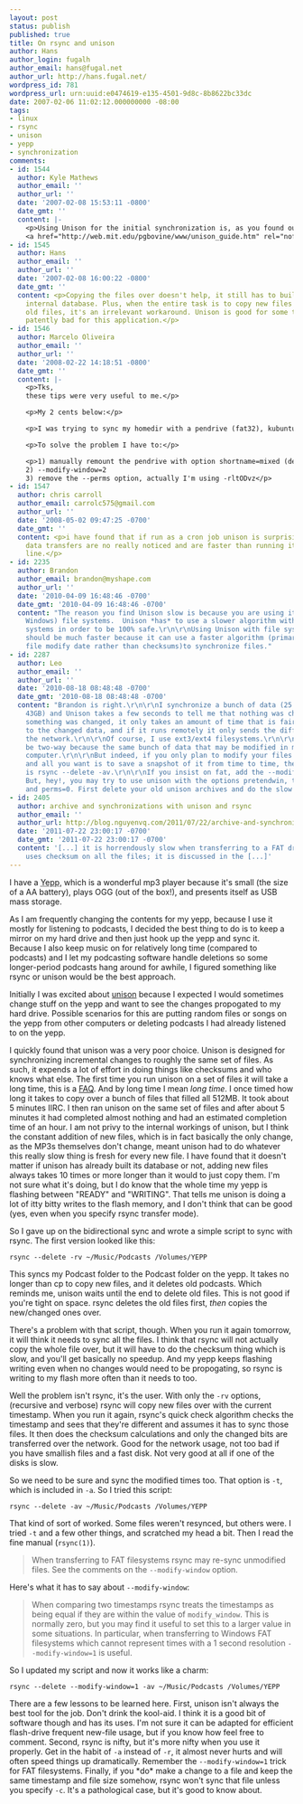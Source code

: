 ```yaml
---
layout: post
status: publish
published: true
title: On rsync and unison
author: Hans
author_login: fugalh
author_email: hans@fugal.net
author_url: http://hans.fugal.net/
wordpress_id: 781
wordpress_url: urn:uuid:e0474619-e135-4501-9d8c-8b8622bc33dc
date: 2007-02-06 11:02:12.000000000 -08:00
tags:
- linux
- rsync
- unison
- yepp
- synchronization
comments:
- id: 1544
  author: Kyle Mathews
  author_email: ''
  author_url: ''
  date: '2007-02-08 15:53:11 -0800'
  date_gmt: ''
  content: |-
    <p>Using Unison for the initial synchronization is, as you found out, a bad idea.  What's normally recommended (and what I did) is just use scp to copy your files between computers and then use Unison from then out to sync changes.  Unision has worked great for me.  Almost fool-proof.  Here's a great blog post:
    <a href="http://web.mit.edu/pgbovine/www/unison_guide.htm" rel="nofollow">http://web.mit.edu/pgbovine/www/unison_guide.htm</a></p>
- id: 1545
  author: Hans
  author_email: ''
  author_url: ''
  date: '2007-02-08 16:00:22 -0800'
  date_gmt: ''
  content: <p>Copying the files over doesn't help, it still has to build its little
    internal database. Plus, when the entire task is to copy new files over and delete
    old files, it's an irrelevant workaround. Unison is good for some things. It is
    patently bad for this application.</p>
- id: 1546
  author: Marcelo Oliveira
  author_email: ''
  author_url: ''
  date: '2008-02-22 14:18:51 -0800'
  date_gmt: ''
  content: |-
    <p>Tks,
    these tips were very useful to me.</p>

    <p>My 2 cents below:</p>

    <p>I was trying to sync my homedir with a pendrive (fat32), kubuntu 7.10.</p>

    <p>To solve the problem I have to:</p>

    <p>1) manually remount the pendrive with option shortname=mixed (default is lower).
    2) --modify-window=2
    3) remove the --perms option, actually I'm using -rltODvz</p>
- id: 1547
  author: chris carroll
  author_email: carrolc575@gmail.com
  author_url: ''
  date: '2008-05-02 09:47:25 -0700'
  date_gmt: ''
  content: <p>i have found that if run as a cron job unison is surprisingly fast and
    data transfers are no really noticed and are faster than running it from the comand
    line.</p>
- id: 2235
  author: Brandon
  author_email: brandon@myshape.com
  author_url: ''
  date: '2010-04-09 16:48:46 -0700'
  date_gmt: '2010-04-09 16:48:46 -0700'
  content: "The reason you find Unison slow is because you are using it with FAT (aka
    Windows) file systems.  Unison *has* to use a slower algorithm with Windows file
    systems in order to be 100% safe.\r\n\r\nUsing Unison with file systems like EXT3
    should be much faster because it can use a faster algorithm (primarily based on
    file modify date rather than checksums)to synchronize files."
- id: 2287
  author: Leo
  author_email: ''
  author_url: ''
  date: '2010-08-18 08:48:48 -0700'
  date_gmt: '2010-08-18 08:48:48 -0700'
  content: "Brandon is right.\r\n\r\nI synchronize a bunch of data (25.000 files,
    43GB) and Unison takes a few seconds to tell me that nothing was changed.\r\n\r\nIf
    something was changed, it only takes an amount of time that is fairly proportional
    to the changed data, and if it runs remotely it only sends the differences through
    the network.\r\n\r\nOf course, I use ext3/ext4 filesystems.\r\n\r\nI need it to
    be two-way because the same bunch of data that may be modified in more than one
    computer.\r\n\r\nBut indeed, if you only plan to modify your files in one source,
    and all you want is to save a snapshot of it from time to time, the best solution
    is rsync --delete -av.\r\n\r\nIf you insist on fat, add the --modify-window=1.
    But, hey!, you may try to use unison with the options pretendwin, times, fastcheck,
    and perms=0. First delete your old unison archives and do the slow first run."
- id: 2405
  author: archive and synchronizations with unison and rsync
  author_email: ''
  author_url: http://blog.nguyenvq.com/2011/07/22/archive-and-synchronizations-with-unison-and-rsync/
  date: '2011-07-22 23:00:17 -0700'
  date_gmt: '2011-07-22 23:00:17 -0700'
  content: '[...] it is horrendously slow when transferring to a FAT drive since it
    uses checksum on all the files; it is discussed in the [...]'
---
```

<p>I have a <acronym title="Samsung YP-MT6X MP3 Player">Yepp</acronym>, which is a wonderful mp3 player because it's small (the size of a AA battery), plays OGG (out of the box!), and presents itself as USB mass storage. </p>

<p>As I am frequently changing the contents for my yepp, because I use it mostly for listening to podcasts, I decided the best thing to do is to keep a mirror on my hard drive and then just hook up the yepp and sync it. Because I also keep music on for relatively long time (compared to podcasts) and I let my podcasting software handle deletions so some longer-period podcasts hang around for awhile, I figured something like rsync or unison would be the best approach.</p>

<p>Initially I was excited about <a href="http://www.cis.upenn.edu/~bcpierce/unison/">unison</a> because I expected I would sometimes change stuff on the yepp and want to see the changes propogated to my hard drive. Possible scenarios for this are putting random files or songs on the yepp from other computers or deleting podcasts I had already listened to on the yepp. </p>

<p>I quickly found that unison was a very poor choice. Unison is designed for synchronizing incremental changes to roughly the same set of files. As such, it expends a lot of effort in doing things like checksums and who knows what else. The first time you run unison on a set of files it will take a long time, this is a <a href="http://alliance.seas.upenn.edu/~bcpierce/wiki/index.php?n=Main.UnisonFAQTips">FAQ</a>. And by long time I mean <em>long time</em>. I once timed how long it takes to copy over a bunch of files that filled all 512MB. It took about 5 minutes IIRC. I then ran unison on the same set of files and after about 5 minutes it had completed almost nothing and had an estimated completion time of an hour. I am not privy to the internal workings of unison, but I think the constant addition of new files, which is in fact basically the only change, as the MP3s themselves don't change, meant unison had to do whatever this really slow thing is fresh for every new file. I have found that it doesn't matter if unison has already built its database or not, adding new files always takes 10 times or more longer than it would to just copy them. I'm not sure what it's doing, but I do know that the whole time my yepp is flashing between "READY" and "WRITING". That tells me unison is doing a lot of itty bitty writes to the flash memory, and I don't think that can be good (yes, even when you specify rsync transfer mode).</p>

<p>So I gave up on the bidirectional sync and wrote a simple script to sync with rsync. The first version looked like this:</p>

<pre><code>rsync --delete -rv ~/Music/Podcasts /Volumes/YEPP
</code></pre>

<p>This syncs my Podcast folder to the Podcast folder on the yepp. It takes no
longer than cp to copy new files, and it deletes old podcasts. Which reminds
me, unison waits until the end to delete old files. This is not good if you're
tight on space. rsync deletes the old files first, <em>then</em> copies the
new/changed ones over.</p>

<p>There's a problem with that script, though. When you run it again tomorrow, it will think it needs to sync all the files. I think that rsync will not actually copy the whole file over, but it will have to do the checksum thing which is slow, and you'll get basically no speedup. And my yepp keeps flashing writing even when no changes would need to be propogating, so rsync is writing to my flash more often than it needs to too. </p>

<p>Well the problem isn't rsync, it's the user. With only the <code>-rv</code> options, (recursive and verbose) rsync will copy new files over with the current timestamp. When you run it again, rsync's quick check algorithm checks the timestamp and sees that they're different and assumes it has to sync those files. It then does the checksum calculations and only the changed bits are transferred over the network. Good for the network usage, not too bad if you have smallish files and a fast disk. Not very good at all if one of the disks is slow.</p>

<p>So we need to be sure and sync the modified times too. That option is <code>-t</code>, which is included in <code>-a</code>. So I tried this script:</p>

<pre><code>rsync --delete -av ~/Music/Podcasts /Volumes/YEPP
</code></pre>

<p>That kind of sort of worked. Some files weren't resynced, but others were. I tried <code>-t</code> and a few other things, and scratched my head a bit. Then I read the fine manual (<code>rsync(1)</code>).</p>

<blockquote>
    <p>When transferring to  FAT  filesystems  rsync  may  re-sync  unmodified files.  See the comments on the <code>--modify-window</code> option.</p>
</blockquote>

<p>Here's what it has to say about <code>--modify-window</code>:</p>

<blockquote>
    <p>When  comparing  two  timestamps  rsync treats the timestamps as being equal if they are within the value of <code>modify_window</code>.  This is  normally  zero,  but you may find it useful to set this to a larger value in some situations. In particular,  when  transferring  to  Windows  FAT  filesystems which cannot represent times with a 1 second resolution <code>--modify-window=1</code> is useful.</p>
</blockquote>

<p>So I updated my script and now it works like a charm:</p>

<pre><code>rsync --delete --modify-window=1 -av ~/Music/Podcasts /Volumes/YEPP
</code></pre>

<p>There are a few lessons to be learned here. First, unison isn't always the best tool for the job. Don't drink the kool-aid. I think it is a good bit of software though and has its uses. I'm not sure it can be adapted for efficient flash-drive frequent new-file usage, but if you know how feel free to comment. Second, rsync is nifty, but it's more nifty when you use it properly. Get in the habit of <code>-a</code> instead of <code>-r</code>, it almost never hurts and will often speed things up dramatically. Remember the <code>--modify-window=1</code> trick for FAT filesystems. Finally, if you *do* make a change to a file and keep the same timestamp and file size somehow, rsync won't sync that file unless you specify <code>-c</code>. It's a pathological case, but it's good to know about.</p>
